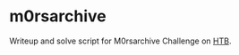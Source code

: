# m0rsarchive

Writeup and solve script for M0rsarchive Challenge on [HTB](https://app.hackthebox.com/challenges/m0rsarchive).